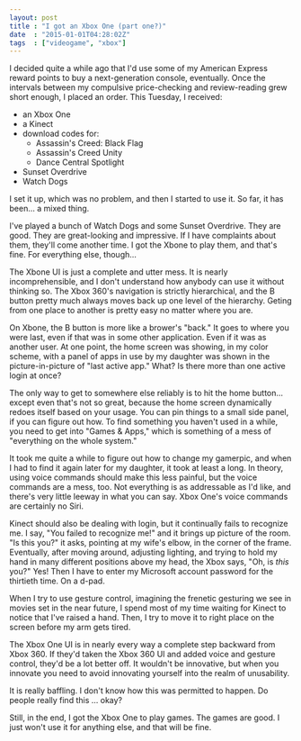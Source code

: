 ```yaml
---
layout: post
title : "I got an Xbox One (part one?)"
date  : "2015-01-01T04:28:02Z"
tags  : ["videogame", "xbox"]
---
```

I decided quite a while ago that I'd use some of my American Express reward
points to buy a next-generation console, eventually.  Once the intervals
between my compulsive price-checking and review-reading grew short enough, I
placed an order.  This Tuesday, I received:

* an Xbox One
* a Kinect
* download codes for:
    * Assassin's Creed: Black Flag
    * Assassin's Creed Unity
    * Dance Central Spotlight
* Sunset Overdrive
* Watch Dogs

I set it up, which was no problem, and then I started to use it.  So far, it
has been… a mixed thing.

I've played a bunch of Watch Dogs and some Sunset Overdrive.  They are good.
They are great-looking and impressive.  If I have complaints about them,
they'll come another time.  I got the Xbone to play them, and that's fine.  For
everything else, though…

The Xbone UI is just a complete and utter mess.  It is nearly incomprehensible,
and I don't understand how anybody can use it without thinking so.  The Xbox
360's navigation is strictly hierarchical, and the B button pretty much always
moves back up one level of the hierarchy.  Geting from one place to another is
pretty easy no matter where you are.

On Xbone, the B button is more like a brower's "back."  It goes to where you
were last, even if that was in some other application.  Even if it was as
another user.  At one point, the home screen was showing, in my color scheme,
with a panel of apps in use by my daughter was shown in the picture-in-picture
of "last active app."  What?  Is there more than one active login at once?

The only way to get to somewhere else reliably is to hit the home button…
except even that's not so great, because the home screen dynamically redoes
itself based on your usage.  You can pin things to a small side panel, if you
can figure out how.  To find something you haven't used in a while, you need to
get into "Games & Apps," which is something of a mess of "everything on the
whole system."

It took me quite a while to figure out how to change my gamerpic, and when I
had to find it again later for my daughter, it took at least a long.  In
theory, using voice commands should make this less painful, but the voice
commands are a mess, too.  Not everything is as addressable as I'd like, and
there's very little leeway in what you can say.  Xbox One's voice commands are
certainly no Siri.

Kinect should also be dealing with login, but it continually fails to recognize
me.  I say, "You failed to recognize me!" and it brings up picture of the room.
"Is this you?" it asks, pointing at my wife's elbow, in the corner of the
frame.  Eventually, after moving around, adjusting lighting, and trying to hold
my hand in many different positions above my head, the Xbox says, "Oh, is
*this* you?"  Yes!  Then I have to enter my Microsoft account password for the
thirtieth time.  On a d-pad.

When I try to use gesture control, imagining the frenetic gesturing we see in
movies set in the near future, I spend most of my time waiting for Kinect to
notice that I've raised a hand.  Then, I try to move it to right place on the
screen before my arm gets tired.

The Xbox One UI is in nearly every way a complete step backward from Xbox 360.
If they'd taken the Xbox 360 UI and added voice and gesture control, they'd be
a lot better off.  It wouldn't be innovative, but when you innovate you need to
avoid innovating yourself into the realm of unusability.

It is really baffling.  I don't know how this was permitted to happen.  Do
people really find this … okay?

Still, in the end, I got the Xbox One to play games.  The games are good.  I
just won't use it for anything else, and that will be fine.

